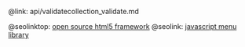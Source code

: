 @link: api/validatecollection_validate.md

@seolinktop: [open source html5 framework](https://webix.com)
@seolink: [javascript menu library](https://webix.com/widget/menu/)